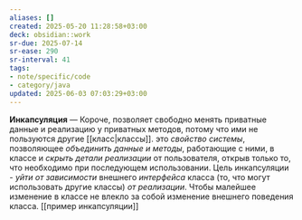 ```yaml
---
aliases: []
created: 2025-05-20 11:28:58+03:00
deck: obsidian::work
sr-due: 2025-07-14
sr-ease: 290
sr-interval: 41
tags:
- note/specific/code
- category/java
updated: 2025-06-03 07:03:29+03:00
---
```


**Инкапсуляция**
—
Короче, позволяет свободно менять приватные данные и реализацию у приватных методов, потому что ими не пользуются другие [[класс|классы]].
это *свойство системы*, позволяющее *объединить данные и методы*, работающие с ними, в классе и *скрыть детали реализации* от пользователя, открыв только то, что необходимо при последующем использовании. Цель инкапсуляции - *уйти от зависимости* внешнего *интерфейса* класса (то, что могут использовать другие классы) *от реализации*. Чтобы малейшее изменение в классе не влекло за собой изменение внешнего поведения класса.
[[пример инкапсуляции]]